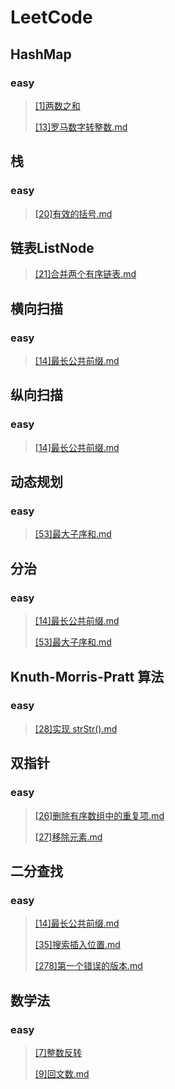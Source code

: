 # LeetCode

## HashMap

### easy

> [[1]两数之和](leetcode/editor/cn/%5B1%5D%E4%B8%A4%E6%95%B0%E4%B9%8B%E5%92%8C.md)
>
> [[13]罗马数字转整数.md](leetcode/editor/cn/[13]罗马数字转整数.md)

## 栈

### easy

>[[20]有效的括号.md](leetcode/editor/cn/[20]有效的括号.md)



## 链表ListNode

>[[21]合并两个有序链表.md](leetcode/editor/cn/[21]合并两个有序链表.md)
>
>

## 横向扫描

### easy

>[[14]最长公共前缀.md](leetcode/editor/cn/[14]最长公共前缀.md)
>
>

## 纵向扫描

### easy

>[[14]最长公共前缀.md](leetcode/editor/cn/[14]最长公共前缀.md)

## 动态规划

### easy

>[[53]最大子序和.md](leetcode/editor/cn/[53]最大子序和.md)
>
>

## 分治

### easy

>[[14]最长公共前缀.md](leetcode/editor/cn/[14]最长公共前缀.md)
>
>[[53]最大子序和.md](leetcode/editor/cn/[53]最大子序和.md)

## Knuth-Morris-Pratt 算法

### easy

>[[28]实现 strStr().md](leetcode/editor/cn/%5B28%5D实现%20strStr().md)
>
>

## 双指针

### easy

>[[26]删除有序数组中的重复项.md](leetcode/editor/cn/[26]删除有序数组中的重复项.md)
>
>[[27]移除元素.md](leetcode/editor/cn/[27]移除元素.md)

## 二分查找

### easy

>[[14]最长公共前缀.md](leetcode/editor/cn/[14]最长公共前缀.md)
>
>[[35]搜索插入位置.md](leetcode/editor/cn/[35]搜索插入位置.md)
>
>[[278]第一个错误的版本.md]([278]第一个错误的版本.md)

## 数学法

### easy

> [[7]整数反转](leetcode/editor/cn/整数反转.md)
>
> [[9]回文数.md](leetcode/editor/cn/[9]回文数.md)
>
> 

